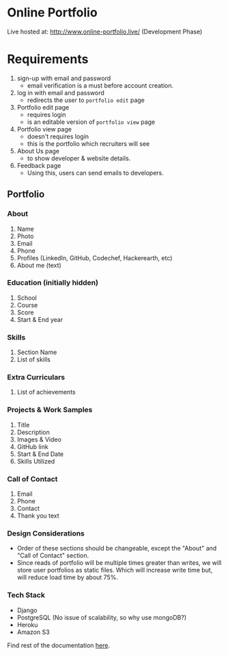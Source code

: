# Online Portfolio
Live hosted at: http://www.online-portfolio.live/ (Development Phase)

# Requirements
1. sign-up with email and password
    * email verification is a must before account creation.
2. log in with email and password
    * redirects the user to `portfolio edit` page
2. Portfolio edit page
    * requires login
    * is an editable version of `portfolio view` page
3. Portfolio view page
    * doesn't requires login
    * this is the portfolio which recruiters will see
4. About Us page
    * to show developer & website details.
5. Feedback page
    * Using this, users can send emails to developers.

## Portfolio
### About 
1. Name
2. Photo
3. Email
4. Phone
5. Profiles (LinkedIn, GitHub, Codechef, Hackerearth, etc)
6. About me (text)

### Education (initially hidden)
1. School
2. Course
3. Score
4. Start & End year

### Skills
1. Section Name
2. List of skills

### Extra Curriculars 
1. List of achievements

### Projects & Work Samples
1. Title
2. Description
3. Images & Video
4. GitHub link
5. Start & End Date
6. Skills Utilized

### Call of Contact
1. Email
2. Phone 
3. Contact
4. Thank you text

### Design Considerations
* Order of these sections should be changeable, except the "About" and "Call of Contact" section.
* Since reads of portfolio will be multiple times greater than writes, we will store user portfolios as static files.
    Which will increase write time but, will reduce load time by about 75%.

### Tech Stack
* Django
* PostgreSQL (No issue of scalability, so why use mongoDB?)
* Heroku
* Amazon S3
  
Find rest of the documentation [here](https://github.com/manthanchauhan/online-portfolio/wiki).  
